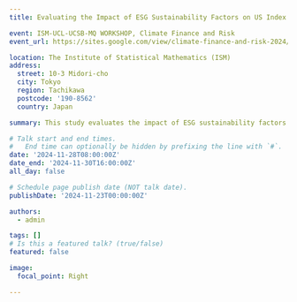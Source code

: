 ```yaml
---
title: Evaluating the Impact of ESG Sustainability Factors on US Index Returns

event: ISM-UCL-UCSB-MQ WORKSHOP, Climate Finance and Risk
event_url: https://sites.google.com/view/climate-finance-and-risk-2024/home

location: The Institute of Statistical Mathematics (ISM)
address:
  street: 10-3 Midori-cho
  city: Tokyo
  region: Tachikawa
  postcode: '190-8562'
  country: Japan 

summary: This study evaluates the impact of ESG sustainability factors on U.S. equity indices using various factor models. The analysis focuses on Morningstar's U.S. market and sustainability indices from 2013 to 2022, excluding the COVID-19 period. The study employs three types of models, a standard factor model, a time series factor model, and a functional factor model. The standard factor model assesses the instantaneous effect of ESG factors on index returns, revealing that sustainability indices effectively mitigate ESG-related risks, while traditional U.S. indices are more sensitive to these factors. The time series factor model investigates the time-lagging effects of ESG factors, showing that sustainability indices exhibit a stronger correlation with ESG factors over time, especially in the short term. Finally, the functional factor model explores the dynamic and cumulative effects of ESG factors, highlighting their significant impact on sustainability indices compared to traditional indices.

# Talk start and end times.
#   End time can optionally be hidden by prefixing the line with `#`.
date: '2024-11-28T08:00:00Z'
date_end: '2024-11-30T16:00:00Z'
all_day: false

# Schedule page publish date (NOT talk date).
publishDate: '2024-11-23T00:00:00Z'

authors:
  - admin

tags: []
# Is this a featured talk? (true/false)
featured: false

image:
  focal_point: Right

---
```

